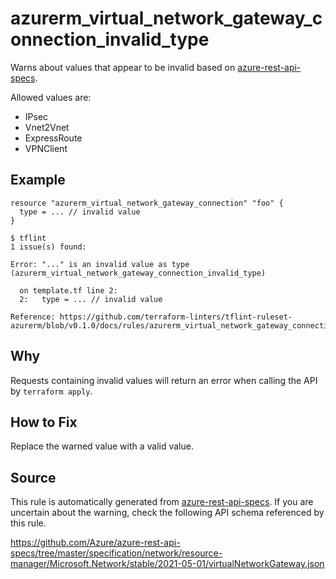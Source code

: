 <!--- This file generated by `tools/apispec-rule-gen/main.go`. DO NOT EDIT --->

# azurerm_virtual_network_gateway_connection_invalid_type

Warns about values that appear to be invalid based on [azure-rest-api-specs](https://github.com/Azure/azure-rest-api-specs).

Allowed values are:
- IPsec
- Vnet2Vnet
- ExpressRoute
- VPNClient

## Example

```hcl
resource "azurerm_virtual_network_gateway_connection" "foo" {
  type = ... // invalid value
}
```

```
$ tflint
1 issue(s) found:

Error: "..." is an invalid value as type (azurerm_virtual_network_gateway_connection_invalid_type)

  on template.tf line 2:
  2:   type = ... // invalid value

Reference: https://github.com/terraform-linters/tflint-ruleset-azurerm/blob/v0.1.0/docs/rules/azurerm_virtual_network_gateway_connection_invalid_type.md

```

## Why

Requests containing invalid values will return an error when calling the API by `terraform apply`.

## How to Fix

Replace the warned value with a valid value.

## Source

This rule is automatically generated from [azure-rest-api-specs](https://github.com/Azure/azure-rest-api-specs). If you are uncertain about the warning, check the following API schema referenced by this rule.

https://github.com/Azure/azure-rest-api-specs/tree/master/specification/network/resource-manager/Microsoft.Network/stable/2021-05-01/virtualNetworkGateway.json
